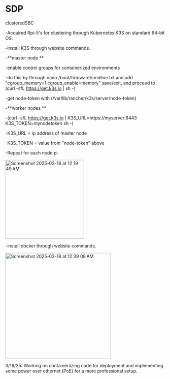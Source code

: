 # SDP
clusteredSBC

-Acquired Rpi-5's for clustering through Kubernetes K3S on standard 64-bit OS.

-install K3S through website commands. 

-**master node **

  -enable control groups for containerized environments

  -do this by through nano /boot/firmware/cmdline.txt and add "cgroup_memory=1 cgroup_enable=memory" save/exit, and proceed to (curl -sfL https://get.k3s.io | sh -)

  -get node-token with (/var/lib/rancher/k3s/server/node-token)

-**worker nodes **

  -(curl -sfL https://get.k3s.io | K3S_URL=https://myserver:6443 K3S_TOKEN=mynodetoken sh -)

  -K3S_URL = ip address of master node

  -K3S_TOKEN = value from "node-token" above

  -Repeat for each node pi

<img width="248" alt="Screenshot 2025-03-18 at 12 19 49 AM" src="https://github.com/user-attachments/assets/6904609a-35ba-44cc-acff-d6f8badd8b10" />



-install docker through website commands.


<img width="332" alt="Screenshot 2025-03-18 at 12 39 08 AM" src="https://github.com/user-attachments/assets/e95f1494-da9d-4224-8c68-1728d7d57601" />


3/18/25: Working on containeriizing code for deployment and implementing some power over ethernet (PoE) for a more professional setup.


